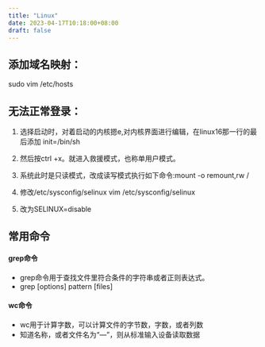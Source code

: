 ```yaml
---
title: "Linux"
date: 2023-04-17T10:18:00+08:00
draft: false
---
```


##  添加域名映射：

sudo vim /etc/hosts  

## 无法正常登录：
1. 选择启动时，对着启动的内核摁e,对内核界面进行编辑，在linux16那一行的最后添加 init=/bin/sh	

2. 然后按ctrl +x。就进入救援模式，也称单用户模式。 

3. 系统此时是只读模式，改成读写模式执行如下命令:mount -o remount,rw /

4. 修改/etc/sysconfig/selinux    vim /etc/sysconfig/selinux

5. 改为SELINUX=disable  



## 常用命令

#### grep命令	
* grep命令用于查找文件里符合条件的字符串或者正则表达式。
* grep [options] pattern [files]

#### wc命令
* wc用于计算字数，可以计算文件的字节数，字数，或者列数
* 知道名称，或者文件名为“—”，则从标准输入设备读取数据
